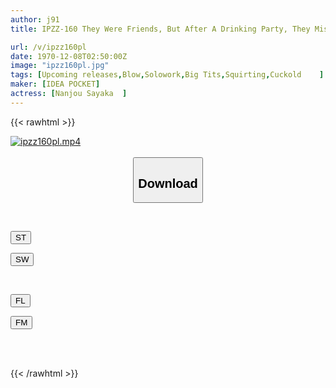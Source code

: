 ```yaml
---
author: j91
title: IPZZ-160 They Were Friends, But After A Drinking Party, They Missed The Last Train And Ended Up Staying In A Shared Room At A Hotel For The Night, And They Ended Up Having A Relationship. . . Over And Over Again With A Male Friend Who Is Kinder Than Her Boyfriend...an Unequaled SEX Swamp. Aya Nanjo

url: /v/ipzz160pl
date: 1970-12-08T02:50:00Z
image: "ipzz160pl.jpg"
tags: [Upcoming releases,Blow,Solowork,Big Tits,Squirting,Cuckold	 ]
maker: [IDEA POCKET]
actress: [Nanjou Sayaka  ]
---
```



{{< rawhtml >}}

<div class="video" data-videoid="pending_link.html">
    <a href="javascript:;">
        <img src="/v/ipzz160pl/ipzz160pl.jpg" width="WIDTH" height="HEIGHT" alt="ipzz160pl.mp4" loading="lazy">
    </a>
</div>

<script type="text/javascript" src="https://j91.asia/asset/on-demand-pend.js"></script>

<br>
  <link rel="stylesheet" href="https://j91.asia/asset/bs5.css">
  
  <center>
  <button class="btn btn-primary" type="button" data-bs-toggle="collapse" data-bs-target=".multi-collapse" aria-expanded="false" aria-controls="multiCollapseExample1 multiCollapseExample2"><h2>Download</h2></button></center>
</p>
<div class="row">
  <div class="col">
    <div class="collapse multi-collapse" id="multiCollapseExample1">
      <div class="card card-body">
	      	      <br>
<div class="buttons">  
<p><a href="https://j91.asia/pending_link.html" target="_blank"><button class="btn-hover color-3"><i class="fa fa-download"></i> ST</button></a></p>
<p><a href="https://j91.asia/pending_link.html" target="_blank"><button class="btn-hover color-2"><i class="fa fa-download"></i> SW</button></a></p></div>
    </div>
  </div>
</div>
  <div class="col">
    <div class="collapse multi-collapse" id="multiCollapseExample2">
      <div class="card card-body">
	      <br>
<div class="buttons">
<p><a href="https://j91.asia/pending_link.html" target="_blank"><button class="btn-hover color-9"><i class="fa fa-download"></i> FL</button></a></p>
<p><a href="https://j91.asia/pending_link.html" target="_blank"><button class="btn-hover color-8"><i class="fa fa-download"></i> FM</button></a></p></div>
<br><br>
      </div>
    </div>
  </div>
</div>

{{< /rawhtml >}}